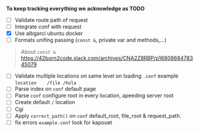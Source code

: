 **To keep tracking everything we acknowledge as TODO**
- [ ] Validate route path of request
- [ ] Integrate conf with request
- [x] Use albgarci ubuntu docker
- [ ] Formats unifing passing (`const &`, private var and methods,...)
> About `const &` https://42born2code.slack.com/archives/CNA2Z8RBP/p1680868478345079
- [ ] Validate multiple locations on same level on loading `.conf` example `location	/file /hola	`
- [ ] Parse index on `conf` default page
- [ ] Parse `conf` configure root in every location, apeeding server root
- [ ] Create default `/` location
- [ ] Cgi
- [ ] Apply `correct_path()` on `conf` default_root, file_root & request_path.
- [ ] fix errors `example.conf` look for kapouet